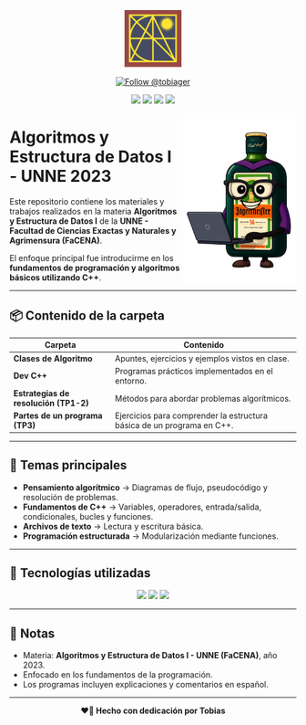 <p align="center">
  <img src="https://raw.githubusercontent.com/tobiager/UNNE-LSI/main/assets/facena.png" alt="Logo de FaCENA" width="100">
</p>

<p align="center">
  <a href="https://github.com/tobiager">
    <img src="https://img.shields.io/github/followers/tobiager?label=Follow%20@tobiager&style=social" alt="Follow @tobiager" />
  </a>
</p>

<p align="center">
  <img src="https://img.shields.io/badge/C%2B%2B-00599C?style=for-the-badge&logo=cplusplus&logoColor=white"/>
  <img src="https://img.shields.io/badge/UNNE-Informática-blue?style=for-the-badge"/>
  <img src="https://img.shields.io/badge/Estado-Completado-brightgreen?style=for-the-badge"/>
  <img src="https://img.shields.io/badge/Cursada-2023-blue?style=for-the-badge"/>
</p>

<img src="https://raw.githubusercontent.com/tobiager/UNNE-LSI/main/assets/pc.png" alt="Programador" width="200" align="right">

# Algoritmos y Estructura de Datos I - UNNE 2023

Este repositorio contiene los materiales y trabajos realizados en la materia **Algoritmos y Estructura de Datos I** de la **UNNE - Facultad de Ciencias Exactas y Naturales y Agrimensura (FaCENA)**.  

El enfoque principal fue introducirme en los **fundamentos de programación y algoritmos básicos utilizando C++**.

---

## 📦 Contenido de la carpeta
| Carpeta | Contenido |
| ------- | --------- |
|  **Clases de Algoritmo** |  Apuntes, ejercicios y ejemplos vistos en clase.  | 
|  **Dev C++** |  Programas prácticos implementados en el entorno.  | 
|  **Estrategias de resolución (TP1-2)** |  Métodos para abordar problemas algorítmicos.  | 
|  **Partes de un programa (TP3)** |  Ejercicios para comprender la estructura básica de un programa en C++.  | 

---

## 🚀 Temas principales

- **Pensamiento algorítmico** → Diagramas de flujo, pseudocódigo y resolución de problemas.  
- **Fundamentos de C++** → Variables, operadores, entrada/salida, condicionales, bucles y funciones.  
- **Archivos de texto** → Lectura y escritura básica.  
- **Programación estructurada** → Modularización mediante funciones.  

---

## 🚀 Tecnologías utilizadas

<p align="center">
  <img src="https://img.shields.io/badge/C++-00599C?style=for-the-badge&logo=cplusplus&logoColor=white"/>
  <img src="https://img.shields.io/badge/Dev%20C%2B%2B-0065A9?style=for-the-badge"/>
  <img src="https://img.shields.io/badge/Librerías-Standard%20C++-00599C?style=for-the-badge"/>
</p>

---

## 📌 Notas

- Materia: **Algoritmos y Estructura de Datos I - UNNE (FaCENA)**, año 2023.  
- Enfocado en los fundamentos de la programación.  
- Los programas incluyen explicaciones y comentarios en español.  

---

<p align="center"><b>❤️🐔 Hecho con dedicación por Tobias</b></p>
